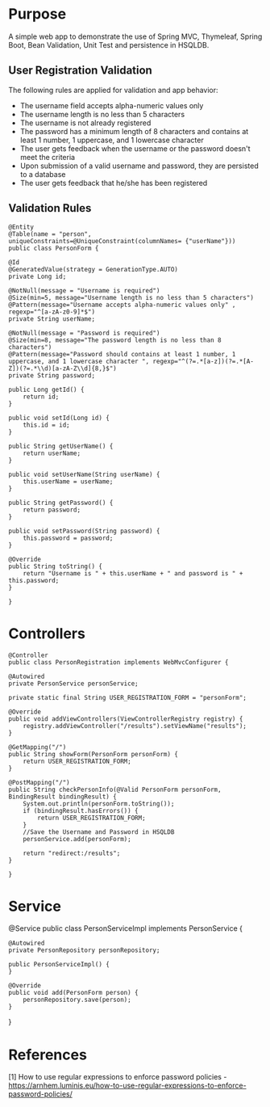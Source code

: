 # Purpose
A simple web app to demonstrate the use of Spring MVC, Thymeleaf, Spring Boot, Bean Validation, Unit Test and persistence in HSQLDB.

## User Registration Validation
The following rules are applied for validation and app behavior:

 * The username field accepts alpha-numeric values only 
 * The username length is no less than 5 characters 
 * The username is not already registered 
 * The password has a minimum length of 8 characters and contains at least 1 number, 1 uppercase, and 1 lowercase character 
 * The user gets feedback when the username or the password doesn't meet the criteria 
 * Upon submission of a valid username and password, they are persisted to a database 
 * The user gets feedback that he/she has been registered

## Validation Rules
	@Entity
	@Table(name = "person", uniqueConstraints=@UniqueConstraint(columnNames= {"userName"}))
	public class PersonForm {
	
	@Id
	@GeneratedValue(strategy = GenerationType.AUTO)
	private Long id;
	
	@NotNull(message = "Username is required")
	@Size(min=5, message="Username length is no less than 5 characters")
	@Pattern(message="Username accepts alpha-numeric values only" , regexp="^[a-zA-z0-9]*$")
	private String userName;
	
	@NotNull(message = "Password is required")
	@Size(min=8, message="The password length is no less than 8 characters")
	@Pattern(message="Password should contains at least 1 number, 1 uppercase, and 1 lowercase character ", regexp="^(?=.*[a-z])(?=.*[A-Z])(?=.*\\d)[a-zA-Z\\d]{8,}$")
	private String password;
	
	public Long getId() {
		return id;
	}

	public void setId(Long id) {
		this.id = id;
	}

	public String getUserName() {
		return userName;
	}

	public void setUserName(String userName) {
		this.userName = userName;
	}

	public String getPassword() {
		return password;
	}

	public void setPassword(String password) {
		this.password = password;
	}
	
	@Override
	public String toString() {
		return "Username is " + this.userName + " and password is " + this.password;
	}

    }

# Controllers

	@Controller
	public class PersonRegistration implements WebMvcConfigurer {
	
	@Autowired
	private PersonService personService;
	
	private static final String USER_REGISTRATION_FORM = "personForm";

    @Override
    public void addViewControllers(ViewControllerRegistry registry) {
        registry.addViewController("/results").setViewName("results");
    }
	
	@GetMapping("/")
	public String showForm(PersonForm personForm) {
		return USER_REGISTRATION_FORM;
	}
	
	@PostMapping("/")
	public String checkPersonInfo(@Valid PersonForm personForm, BindingResult bindingResult) {
		System.out.println(personForm.toString());
		if (bindingResult.hasErrors()) {
			return USER_REGISTRATION_FORM;
		}
		//Save the Username and Password in HSQLDB
		personService.add(personForm);
		
		return "redirect:/results";
	}

	}
  
  # Service
  
  @Service
public class PersonServiceImpl implements PersonService {
	
	@Autowired
	private PersonRepository personRepository;
	
	public PersonServiceImpl() {
	}

	@Override
	public void add(PersonForm person) {
		personRepository.save(person);
	}

}

# References
[1] How to use regular expressions to enforce password policies - https://arnhem.luminis.eu/how-to-use-regular-expressions-to-enforce-password-policies/
